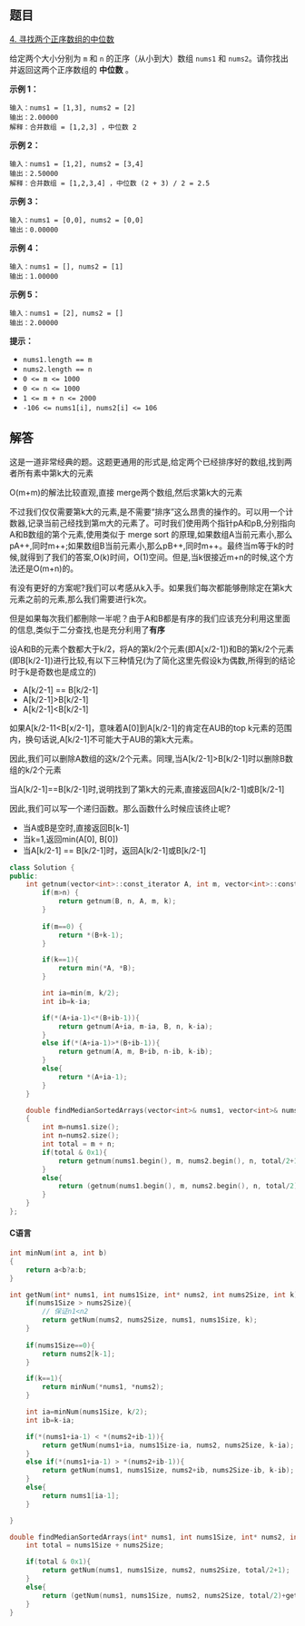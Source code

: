 ## 题目

[4. 寻找两个正序数组的中位数](https://leetcode-cn.com/problems/median-of-two-sorted-arrays/)

给定两个大小分别为 `m` 和 `n` 的正序（从小到大）数组 `nums1` 和 `nums2`。请你找出并返回这两个正序数组的 **中位数** 。

 

**示例 1：**

```
输入：nums1 = [1,3], nums2 = [2]
输出：2.00000
解释：合并数组 = [1,2,3] ，中位数 2
```

**示例 2：**

```
输入：nums1 = [1,2], nums2 = [3,4]
输出：2.50000
解释：合并数组 = [1,2,3,4] ，中位数 (2 + 3) / 2 = 2.5
```

**示例 3：**

```
输入：nums1 = [0,0], nums2 = [0,0]
输出：0.00000
```

**示例 4：**

```
输入：nums1 = [], nums2 = [1]
输出：1.00000
```

**示例 5：**

```
输入：nums1 = [2], nums2 = []
输出：2.00000
```

 

**提示：**

- `nums1.length == m`
- `nums2.length == n`
- `0 <= m <= 1000`
- `0 <= n <= 1000`
- `1 <= m + n <= 2000`
- `-106 <= nums1[i], nums2[i] <= 106`



## 解答

这是一道非常经典的题。这题更通用的形式是,给定两个已经排序好的数组,找到两者所有素中第k大的元素

O(m+m)的解法比较直观,直接 merge两个数组,然后求第k大的元素

不过我们仅仅需要第k大的元素,是不需要“排序”这么昂贵的操作的。可以用一个计数器,记录当前己经找到第m大的元素了。可时我们使用两个指针pA和pB,分别指向A和B数组的第个元素,使用类似于 merge sort 的原理,如果数组A当前元素小,那么pA++,同时m++;如果数组B当前元素小,那么pB++,同时m++。最终当m等于k的时候,就得到了我们的答案,O(k)时间，O(1)空间。但是,当k很接近m+n的时候,这个方法还是O(m+n)的。

有没有更好的方案呢?我们可以考感从k入手。如果我们每次都能够刪除定在第k大元素之前的元素,那么我们需要进行k次。

但是如果每次我们都刪除一半呢？由于A和B都是有序的我们应该充分利用这里面的信息,类似于二分查找,也是充分利用了**有序**

设A和B的元素个数都大于k/2，将A的第k/2个元素(即A[x/2-1])和B的第k/2个元素(即B[k/2-1])进行比较,有以下三种情兄(为了简化这里先假设k为偶数,所得到的结论时于k是奇数也是成立的)

- A[k/2-1] == B[k/2-1]
- A[k/2-1]>B[k/2-1]
- A[k/2-1]<B[k/2-1]

如果A[k/2-11<B[x/2-1]，意味着A[0]到A[k/2-1]的肯定在AUB的top k元素的范围内，换句话说,A[k/2-1]不可能大于AUB的第k大元素。

因此,我们可以删除A数组的这k/2个元素。同理,当A[k/2-1]>B[k/2-1]时以删除B数组的k/2个元素

当A[k/2-1]==B[k/2-1]时,说明找到了第k大的元素,直接返回A[k/2-1]或B[k/2-1]

因此,我们可以写一个递归函数。那么函数什么时候应该终止呢?

- 当A或B是空时,直接返回B[k-1]
- 当k=1,返回min(A[0], B[0])
- 当A[k/2-1] == B[k/2-1]时，返回A[k/2-1]或B[k/2-1]



```C++
class Solution {
public:
    int getnum(vector<int>::const_iterator A, int m, vector<int>::const_iterator B, int n, int k){
        if(m>n) {
            return getnum(B, n, A, m, k);
        }
        
        if(m==0) {
            return *(B+k-1);
        }

        if(k==1){
            return min(*A, *B);
        }

        int ia=min(m, k/2);
        int ib=k-ia;

        if(*(A+ia-1)<*(B+ib-1)){
            return getnum(A+ia, m-ia, B, n, k-ia);
        }
        else if(*(A+ia-1)>*(B+ib-1)){
            return getnum(A, m, B+ib, n-ib, k-ib);
        }
        else{
            return *(A+ia-1);
        }
    }

    double findMedianSortedArrays(vector<int>& nums1, vector<int>& nums2) 
    {
        int m=nums1.size();
        int n=nums2.size();
        int total = m + n;
        if(total & 0x1){
            return getnum(nums1.begin(), m, nums2.begin(), n, total/2+1);
        }
        else{
            return (getnum(nums1.begin(), m, nums2.begin(), n, total/2)+getnum(nums1.begin(), m, nums2.begin(), n, total/2+1))/2.0;
        }
    }
};
```

#### C语言

```C
int minNum(int a, int b)
{
    return a<b?a:b;
}

int getNum(int* nums1, int nums1Size, int* nums2, int nums2Size, int k){
    if(nums1Size > nums2Size){
        // 保证n1<n2
        return getNum(nums2, nums2Size, nums1, nums1Size, k);
    }
    
    if(nums1Size==0){
        return nums2[k-1];
    }

    if(k==1){
        return minNum(*nums1, *nums2);
    }

    int ia=minNum(nums1Size, k/2);
    int ib=k-ia;

    if(*(nums1+ia-1) < *(nums2+ib-1)){
        return getNum(nums1+ia, nums1Size-ia, nums2, nums2Size, k-ia);
    }
    else if(*(nums1+ia-1) > *(nums2+ib-1)){
        return getNum(nums1, nums1Size, nums2+ib, nums2Size-ib, k-ib);
    }
    else{
        return nums1[ia-1];
    }

}

double findMedianSortedArrays(int* nums1, int nums1Size, int* nums2, int nums2Size){
    int total = nums1Size + nums2Size;

    if(total & 0x1){
        return getNum(nums1, nums1Size, nums2, nums2Size, total/2+1);
    }
    else{
        return (getNum(nums1, nums1Size, nums2, nums2Size, total/2)+getNum(nums1, nums1Size, nums2, nums2Size, total/2+1))/2.0;
    }
}
```



